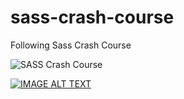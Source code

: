# sass-crash-course
Following Sass Crash Course

![SASS Crash Course](https://www.youtube.com/watch?v=nu5mdN2JIwM&t=858s)


[![IMAGE ALT TEXT](http://img.youtube.com/vi/YOUTUBE_VIDEO_ID_HERE/0.jpg)](http://www.youtube.com/watch?v=YOUTUBE_VIDEO_ID_HERE "Video Title")
